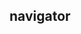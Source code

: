## navigator

<!-- UTSCOMJSON.navigator.description -->

<!-- UTSCOMJSON.navigator.attrubute -->

<!-- UTSCOMJSON.navigator.event -->

<!-- UTSCOMJSON.navigator.example -->

<!-- UTSCOMJSON.navigator.compatibility -->

<!-- UTSCOMJSON.navigator.reference -->

